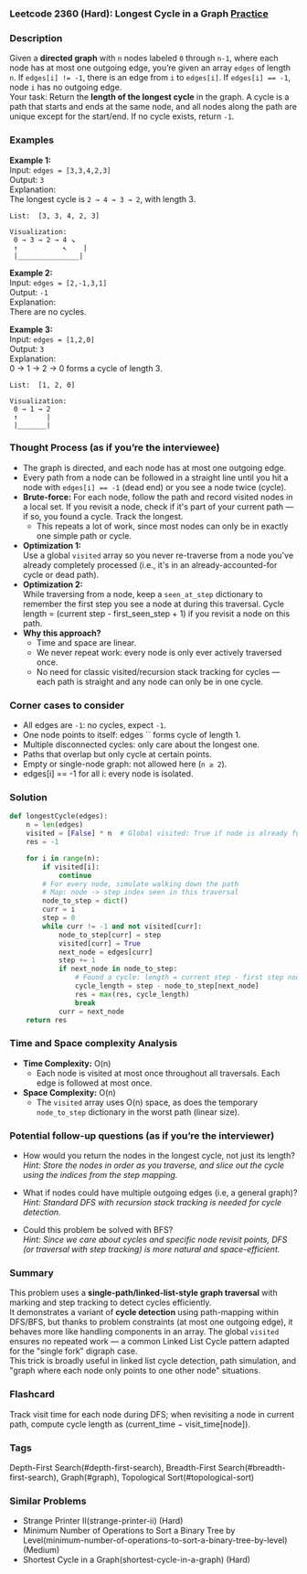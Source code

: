 ### Leetcode 2360 (Hard): Longest Cycle in a Graph [Practice](https://leetcode.com/problems/longest-cycle-in-a-graph)

### Description  
Given a **directed graph** with `n` nodes labeled `0` through `n-1`, where each node has at most one outgoing edge, you’re given an array `edges` of length `n`. If `edges[i] != -1`, there is an edge from `i` to `edges[i]`. If `edges[i] == -1`, node `i` has no outgoing edge.  
Your task: Return the **length of the longest cycle** in the graph. A cycle is a path that starts and ends at the same node, and all nodes along the path are unique except for the start/end. If no cycle exists, return `-1`.

### Examples  

**Example 1:**  
Input: `edges = [3,3,4,2,3]`  
Output: `3`  
Explanation:  
The longest cycle is `2 → 4 → 3 → 2`, with length 3.

```
List:  [3, 3, 4, 2, 3]

Visualization:
 0 → 3 → 2 → 4 ↘
 ↑           ↖    |
 |_______________|
```

**Example 2:**  
Input: `edges = [2,-1,3,1]`  
Output: `-1`  
Explanation:  
There are no cycles.

**Example 3:**  
Input: `edges = [1,2,0]`  
Output: `3`  
Explanation:  
0 → 1 → 2 → 0 forms a cycle of length 3.

```
List:  [1, 2, 0]

Visualization:
 0 → 1 → 2
 ↑       |
 |_______|
```

### Thought Process (as if you’re the interviewee)  

- The graph is directed, and each node has at most one outgoing edge.
- Every path from a node can be followed in a straight line until you hit a node with `edges[i] == -1` (dead end) or you see a node twice (cycle).
- **Brute-force:** For each node, follow the path and record visited nodes in a local set. If you revisit a node, check if it's part of your current path — if so, you found a cycle. Track the longest.
  - This repeats a lot of work, since most nodes can only be in exactly one simple path or cycle.
- **Optimization 1:**  
  Use a global `visited` array so you never re-traverse from a node you've already completely processed (i.e., it's in an already-accounted-for cycle or dead path).
- **Optimization 2:**  
  While traversing from a node, keep a `seen_at_step` dictionary to remember the first step you see a node at during this traversal. Cycle length = (current step - first_seen_step + 1) if you revisit a node on this path.
- **Why this approach?**  
  - Time and space are linear.
  - We never repeat work: every node is only ever actively traversed once.
  - No need for classic visited/recursion stack tracking for cycles — each path is straight and any node can only be in one cycle.

### Corner cases to consider  
- All edges are `-1`: no cycles, expect `-1`.
- One node points to itself: edges `` forms cycle of length 1.
- Multiple disconnected cycles: only care about the longest one.
- Paths that overlap but only cycle at certain points.
- Empty or single-node graph: not allowed here (`n ≥ 2`).
- edges[i] == -1 for all i: every node is isolated.

### Solution

```python
def longestCycle(edges):
    n = len(edges)
    visited = [False] * n  # Global visited: True if node is already fully processed
    res = -1

    for i in range(n):
        if visited[i]:
            continue
        # For every node, simulate walking down the path
        # Map: node -> step index seen in this traversal
        node_to_step = dict()
        curr = i
        step = 0
        while curr != -1 and not visited[curr]:
            node_to_step[curr] = step
            visited[curr] = True
            next_node = edges[curr]
            step += 1
            if next_node in node_to_step:
                # Found a cycle: length = current step - first step node seen
                cycle_length = step - node_to_step[next_node]
                res = max(res, cycle_length)
                break
            curr = next_node
    return res
```

### Time and Space complexity Analysis  

- **Time Complexity:** O(n)
  - Each node is visited at most once throughout all traversals. Each edge is followed at most once.
- **Space Complexity:** O(n)
  - The `visited` array uses O(n) space, as does the temporary `node_to_step` dictionary in the worst path (linear size).

### Potential follow-up questions (as if you’re the interviewer)  

- How would you return the nodes in the longest cycle, not just its length?  
  *Hint: Store the nodes in order as you traverse, and slice out the cycle using the indices from the step mapping.*

- What if nodes could have multiple outgoing edges (i.e, a general graph)?  
  *Hint: Standard DFS with recursion stack tracking is needed for cycle detection.*

- Could this problem be solved with BFS?  
  *Hint: Since we care about cycles and specific node revisit points, DFS (or traversal with step tracking) is more natural and space-efficient.*

### Summary
This problem uses a **single-path/linked-list-style graph traversal** with marking and step tracking to detect cycles efficiently.  
It demonstrates a variant of **cycle detection** using path-mapping within DFS/BFS, but thanks to problem constraints (at most one outgoing edge), it behaves more like handling components in an array. The global `visited` ensures no repeated work — a common Linked List Cycle pattern adapted for the "single fork" digraph case.  
This trick is broadly useful in linked list cycle detection, path simulation, and "graph where each node only points to one other node" situations.


### Flashcard
Track visit time for each node during DFS; when revisiting a node in current path, compute cycle length as (current_time − visit_time[node]).

### Tags
Depth-First Search(#depth-first-search), Breadth-First Search(#breadth-first-search), Graph(#graph), Topological Sort(#topological-sort)

### Similar Problems
- Strange Printer II(strange-printer-ii) (Hard)
- Minimum Number of Operations to Sort a Binary Tree by Level(minimum-number-of-operations-to-sort-a-binary-tree-by-level) (Medium)
- Shortest Cycle in a Graph(shortest-cycle-in-a-graph) (Hard)